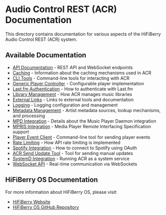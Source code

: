 # Audio Control REST (ACR) Documentation

This directory contains documentation for various aspects of the HiFiBerry Audio Control REST (ACR) system.

## Available Documentation

- [API Documentation](api.md) - REST API and WebSocket endpoints
- [Caching](caching.md) - Information about the caching mechanisms used in ACR
- [CLI Tools](cli_tools.md) - Command-line tools for interacting with ACR
- [Generic Player Controller](generic_player_controller.md) - Configurable player implementation
- [Last.fm Authentication](lastfm.md) - How to authenticate with Last.fm
- [Library Management](library.md) - How ACR manages music libraries
- [External Links](links.md) - Links to external tools and documentation
- [Logging](logging.md) - Logging configuration and management
- [Metadata Management](metadata.md) - Artist metadata sources, lookup mechanisms, and processing
- [MPD Integration](mpd.md) - Details about the Music Player Daemon integration
- [MPRIS Integration](mpris.md) - Media Player Remote Interfacing Specification support
- [Player Event Client](player_event_client.md) - Command-line tool for sending player events
- [Rate Limiting](rate_limiting.md) - How API rate limiting is implemented
- [Spotify Integration](spotify.md) - How to connect to Spotify using OAuth
- [ACR Send Update Tool](acr_send_update.md) - Tool for sending manual updates
- [SystemD Integration](systemd_integration.md) - Running ACR as a system service
- [WebSocket API](websocket.md) - Real-time communication via WebSockets

## HiFiBerry OS Documentation

For more information about HiFiBerry OS, please visit:

- [HiFiBerry Website](https://www.hifiberry.com/)
- [HiFiBerry OS GitHub Repository](https://github.com/hifiberry/hifiberry-os)
